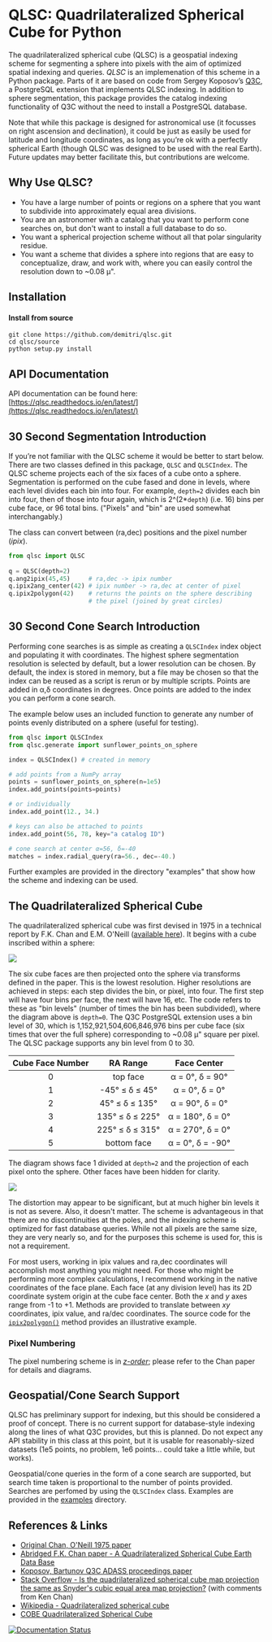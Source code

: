 # QLSC: Quadrilateralized Spherical Cube for Python

The quadrilateralized spherical cube (QLSC) is a geospatial indexing scheme for segmenting a sphere into pixels with the aim of optimized spatial indexing and queries. *QLSC* is an implemenation of this scheme in a Python package. Parts of it are based on code from Sergey Koposov’s [Q3C](https://github.com/segasai/q3c), a PostgreSQL extension that implements QLSC indexing. In addition to sphere segmentation, this package provides the catalog indexing functionality of Q3C without the need to install a PostgreSQL database.

Note that while this package is designed for astronomical use (it focusses on right ascension and declination), it could be just as easily be used for latitude and longitude coordinates, as long as you’re ok with a perfectly spherical Earth (though QLSC was designed to be used with the real Earth). Future updates may better facilitate this, but contributions are welcome.

## Why Use QLSC?

* You have a large number of points or regions on a sphere that you want to subdivide into approximately equal area divisions.
* You are an astronomer with a catalog that you want to perform cone searches on, but don't want to install a full database to do so.
* You want a spherical projection scheme without all that polar singularity residue.
* You want a scheme that divides a sphere into regions that are easy to conceptualize, draw, and work with, where you can easily control the resolution down to ~0.08 µ".

## Installation

#### Install from source

    git clone https://github.com/demitri/qlsc.git
    cd qlsc/source
    python setup.py install

## API Documentation
  
API documentation can be found here: [https://qlsc.readthedocs.io/en/latest/](https://qlsc.readthedocs.io/en/latest/)

  
## 30 Second Segmentation Introduction

If you’re not familiar with the QLSC scheme it would be better to start below. There are two classes defined in this package, `QLSC` and `QLSCIndex`. The QLSC scheme projects each of the six faces of a cube onto a sphere. Segmentation is performed on the cube fased and done in levels, where each level divides each bin into four. For example, `depth=2` divides each bin into four, then of those into four again, which is 2^(2*`depth`) (i.e. 16) bins per cube face, or 96 total bins. ("Pixels" and "bin" are used somewhat interchangably.)

The class can convert between (ra,dec) positions and the pixel number (*ipix*).

```python
from qlsc import QLSC
    
q = QLSC(depth=2)
q.ang2ipix(45,45)     # ra,dec -> ipix number
q.ipix2ang_center(42) # ipix number -> ra,dec at center of pixel
q.ipix2polygon(42)    # returns the points on the sphere describing
                      # the pixel (joined by great circles)
```

## 30 Second Cone Search Introduction

Performing cone searches is as simple as creating a `QLSCIndex` index object and populating it with coordinates. The highest sphere segmentation resolution is selected by default, but a lower resolution can be chosen. By default, the index is stored in memory, but a file may be chosen so that the index can be reused as a script is rerun or by multiple scripts. Points are added in α,δ coordinates in degrees. Once points are added to the index you can perform a cone search.

The example below uses an included function to generate any number of points evenly distributed on a sphere (useful for testing).

```python
from qlsc import QLSCIndex
from qlsc.generate import sunflower_points_on_sphere

index = QLSCIndex() # created in memory

# add points from a NumPy array
points = sunflower_points_on_sphere(n=1e5)
index.add_points(points=points)

# or individually
index.add_point(12., 34.)

# keys can also be attached to points
index.add_point(56, 78, key="a catalog ID")

# cone search at center α=56, δ=-40
matches = index.radial_query(ra=56., dec=-40.)
```

Further examples are provided in the directory "examples" that show how the scheme and indexing can be used.

## The Quadrilateralized Spherical Cube

The quadrilateralized spherical cube was first devised in 1975 in a technical report by F.K. Chan and E.M. O'Neill ([available here](https://ntrl.ntis.gov/NTRL/dashboard/searchResults/titleDetail/ADA010232.xhtml)). It begins with a cube inscribed within a sphere:

![](figures/cube_in_sphere/cube_in_sphere.png)

The six cube faces are then projected onto the sphere via transforms defined in the paper. This is the lowest resolution. Higher resolutions are achieved in steps: each step divides the bin, or pixel, into four. The first step will have four bins per face, the next will have 16, etc. The code refers to these as "bin levels" (number of times the bin has been subdivided), where the diagram above is `depth=0`. The Q3C PostgreSQL extension uses a bin level of 30, which is 1,152,921,504,606,846,976 bins per cube face (six times that over the full sphere) corresponding to ~0.08 μ" square per pixel. The QLSC package supports any bin level from 0 to 30.

| Cube Face Number | RA Range | Face Center    |
|:----------------:| :------: | :------------: |
|  0          | top face | α = 0°, δ = 90° |
|  1          | -45° ≤ δ ≤ 45° | α = 0°, δ = 0° |
|  2          | 45° ≤ δ ≤ 135° | α = 90°, δ = 0° |
|  3          | 135° ≤ δ ≤ 225° | α = 180°, δ = 0° |
|  4          | 225° ≤ δ ≤ 315° | α = 270°, δ = 0° |
|  5          | bottom face | α = 0°, δ = -90° |

The diagram shows face 1 divided at `depth=2` and the projection of each pixel onto the sphere. Other faces have been hidden for clarity.

![](figures/cube_subdivisions/cube_subdivisions.png)

The distortion may appear to be significant, but at much higher bin levels it is not as severe. Also, it doesn't matter. The scheme is advantageous in that there are no discontinuities at the poles, and the indexing scheme is optimized for fast database queries. While not all pixels are the same size, they are very nearly so, and for the purposes this scheme is used for, this is not a requirement.

For most users, working in ipix values and ra,dec coordinates will accomplish most anything you might need. For those who might be performing more complex calculations, I recommend working in the native coordinates of the face plane. Each face (at any division level) has its 2D coordinate system origin at the cube face center. Both the *x* and *y* axes range from -1 to +1. Methods are provided to translate between *xy* coordinates, ipix value, and ra/dec coordinates. The source code for the [`ipix2polygon()`](https://qlsc.readthedocs.io/en/latest/api.html#qlsc.QLSC.ipix2polygon) method provides an illustrative example.

### Pixel Numbering

The pixel numbering scheme is in *[z-order](https://en.wikipedia.org/wiki/Z-order_curve)*; please refer to the Chan paper for details and diagrams.

## Geospatial/Cone Search Support

QLSC has preliminary support for indexing, but this should be considered a proof of concept. There is no current support for database-style indexing along the lines of what Q3C provides, but this is planned. Do not expect any API stability in this class at this point, but it is usable for reasonably-sized datasets (1e5 points, no problem, 1e6 points... could take a little while, but works).

Geospatial/cone queries in the form of a cone search are supported, but search time taken is proportional to the number of points provided. Searches are perfomed by using the `QLSCIndex` class. Examples are provided in the [examples](https://github.com/demitri/qlsc/tree/master/examples) directory.

## References & Links

* [Original Chan, O'Neill 1975 paper](https://ntrl.ntis.gov/NTRL/dashboard/searchResults/titleDetail/ADA010232.xhtml)
* [Abridged F.K. Chan paper - A Quadrilateralized Spherical Cube Earth Data Base](https://ntrs.nasa.gov/archive/nasa/casi.ntrs.nasa.gov/19810002572.pdf)
* [Koposov, Bartunov Q3C ADASS proceedings paper](https://ui.adsabs.harvard.edu/abs/2006ASPC..351..735K/abstract)
* [Stack Overflow - Is the quadrilateralized spherical cube map projection the same as Snyder's cubic equal area map projection?](https://gis.stackexchange.com/questions/40957/is-the-quadrilateralized-spherical-cube-map-projection-the-same-as-snyders-cubi) (with comments from Ken Chan)
* [Wikipedia - Quadrilateralized spherical cube](https://en.wikipedia.org/wiki/Quadrilateralized_spherical_cube)
* [COBE Quadrilateralized Spherical Cube](https://lambda.gsfc.nasa.gov/product/cobe/skymap_info_new.cfm)


[![Documentation Status](https://readthedocs.org/projects/qlsc/badge/?version=latest)](https://qlsc.readthedocs.io/en/latest/?badge=latest)

